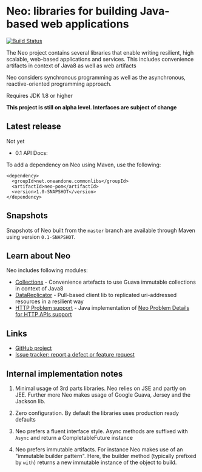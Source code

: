 Neo: libraries for building Java-based web applications
===================================================

[![Build Status](https://travis-ci.org/1and1/neo.svg)](https://travis-ci.org/1and1/neo)

The Neo project contains several libraries that enable writing resilient, high scalable, web-based applications and services. This includes convenience artifacts in context of Java8 as well as web artifacts

Neo considers synchronous programming as well as the asynchronous, reactive-oriented programming approach.

Requires JDK 1.8 or higher

**This project is still on alpha level. Interfaces are subject of change**

Latest release
--------------

Not yet

- 0.1 API Docs:

To add a dependency on Neo using Maven, use the following:

```
<dependency>
  <groupId>net.oneandone.commonlibs</groupId>
  <artifactId>neo-pom</artifactId>
  <version>1.0-SNAPSHOT</version>
</dependency>
```

Snapshots
---------

Snapshots of Neo built from the `master` branch are available through Maven
using version `0.1-SNAPSHOT`.


Learn about Neo
------------------
Neo includes following modules:
- [Collections](neo-collect) - Convenience artefacts to use Guava immutable collections in context of Java8
- [DataReplicator](neo-datareplicator) - Pull-based client lib to replicated uri-addressed resources in a resilient way
- [HTTP Problem support](neo-problem) - Java implementation of [Neo Problem Details for HTTP APIs support](https://tools.ietf.org/html/draft-ietf-appsawg-http-problem-03)

Links
-----
- [GitHub project]()
- [Issue tracker: report a defect or feature request]()

Internal implementation notes
--------------------

1. Minimal usage of 3rd parts libraries. Neo relies on JSE and partly on JEE. Further more Neo makes usage of Google Guava, Jersey and the Jackson lib.

2. Zero configuration. By default the libraries uses production ready defaults

3. Neo prefers a fluent interface style. Async methods are suffixed with `Async` and return a CompletableFuture instance

4. Neo prefers immutable artifacts. For instance Neo makes use of an "immutable builder pattern". Here, the builder method (typically prefixed by `with`) returns a new immutable instance of the object to build.

